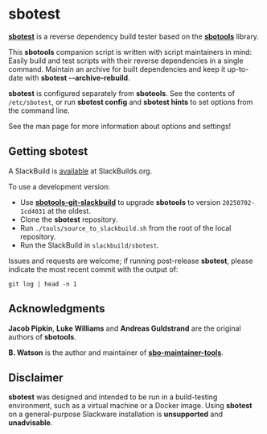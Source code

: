 # sbotest

**[sbotest](https://pghvlaans.github.io/sbotools/sbotest/)** is a reverse dependency build tester based on the **[sbotools](https://pghvlaans.github.io/sbotools/)** library.

This **sbotools** companion script is written with script maintainers in mind: Easily build and test scripts with their reverse dependencies in a single command. Maintain an archive for built dependencies and keep it up-to-date with **sbotest --archive-rebuild**.

**sbotest** is configured separately from **sbotools**. See the contents of `/etc/sbotest`, or run **sbotest config** and **sbotest hints** to set options from the command line.

See the man page for more information about options and settings!

## Getting sbotest

A SlackBuild is [available](https://slackbuilds.org/repository/15.0/system/sbotest/) at SlackBuilds.org.

To use a development version:

* Use **[sbotools-git-slackbuild](https://github.com/pghvlaans/sbotools-git-slackbuild/)** to upgrade **sbotools** to version `20250702-1cd4031` at the oldest.
* Clone the **sbotest** repository.
* Run `./tools/source_to_slackbuild.sh` from the root of the local repository.
* Run the SlackBuild in `slackbuild/sbotest`.

Issues and requests are welcome; if running post-release **sbotest**, please indicate the most recent commit with the output of:

    git log | head -n 1

## Acknowledgments

**Jacob Pipkin**, **Luke Williams** and **Andreas Guldstrand** are the original authors of **sbotools**.

**B. Watson** is the author and maintainer of **[sbo-maintainer-tools](https://slackware.uk/~urchlay/repos/sbo-maintainer-tools)**.

## Disclaimer

**sbotest** was designed and intended to be run in a build-testing environment, such as a virtual machine or a Docker image. Using **sbotest** on a general-purpose Slackware installation is **unsupported** and **unadvisable**.
